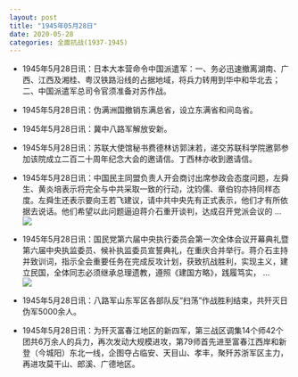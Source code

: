 ```yaml
---
layout: post
title: "1945年05月28日"
date: 2020-05-28
categories: 全面抗战(1937-1945)
---
```


<meta name="referrer" content="no-referrer" />

- 1945年5月28日讯：日本大本营命令中国派遣军：一、务必迅速撤离湖南、广西、江西及湘桂、粤汉铁路沿线的占据地域，将兵力转用到华中和华北去；二、中国派遣军总司令官须准备对苏作战。 

- 1945年5月28日讯：伪满洲国撤销东满总省，设立东满省和间岛省。 

- 1945年5月28日讯：冀中八路军解放安新。 

- 1945年5月28日讯：苏联大使馆秘书费德林访郭沫若，递交苏联科学院邀郭参加该院成立二百二十周年纪念大会的邀请信。丁西林亦收到邀请信。 

- 1945年5月28日讯：中国民主同盟负责人开会商讨出席参政会态度问题，左舜生、黄炎培表示将完全与中共采取一致的行动，沈钧儒、章伯钧亦持同样态度。左舜生还表示要向王若飞建议，请中共中央先有正式表示，他们才有所依据去说话。他们希望以此问题逼迫蒋介石重开谈判，达成召开党派会议的 ... <br/><img src="https://wx2.sinaimg.cn/large/aca367d8ly1gf81ezki3yj20c809zmx8.jpg" />

- 1945年5月28日讯：国民党第六届中央执行委员会第一次全体会议开幕典礼暨第六届中央执监委员、候补执监委员宣誓典礼，在重庆合并举行。蒋介石主持并致训词，指示全会重要任务在完成反攻计划，获致抗战胜利，实现主义，建立民国，全体同志必须继承总理遗教，遵照《建国方略》，践履笃实， ... <br/><img src="https://wx4.sinaimg.cn/large/aca367d8ly1gf7zoyd10uj20c80aydfx.jpg" />

- 1945年5月28日讯：八路军山东军区各部队反“扫荡”作战胜利结束，共歼灭日伪军5000余人。 

- 1945年5月28日讯：为歼灭富春江地区的新四军，第三战区调集14个师42个团共6万余人的兵力，再次发动大规模进攻，第79师首先进至富春江西岸和新登（今城阳）东北一线，企图夺占临安、天目山、孝丰，聚歼苏浙军区主力，再进攻莫干山、郎溪、广德地区。 

